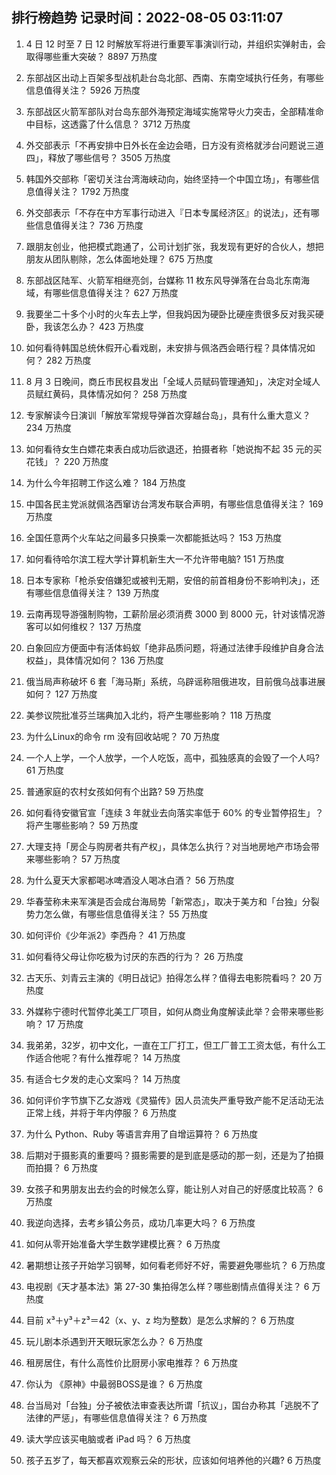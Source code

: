
## 排行榜趋势 记录时间：2022-08-05 03:11:07
  
  1. 4 日 12 时至 7 日 12 时解放军将进行重要军事演训行动，并组织实弹射击，会取得哪些重大突破？ 8897 万热度
    
  2. 东部战区出动上百架多型战机赴台岛北部、西南、东南空域执行任务，有哪些信息值得关注？ 5926 万热度
    
  3. 东部战区火箭军部队对台岛东部外海预定海域实施常导火力突击，全部精准命中目标，这透露了什么信息？ 3712 万热度
    
  4. 外交部表示「不再安排中日外长在金边会晤，日方没有资格就涉台问题说三道四」，释放了哪些信号？ 3505 万热度
    
  5. 韩国外交部称「密切关注台湾海峡动向，始终坚持一个中国立场」，有哪些信息值得关注？ 1792 万热度
    
  6. 外交部表示「不存在中方军事行动进入『日本专属经济区』的说法」，还有哪些信息值得关注？ 736 万热度
    
  7. 跟朋友创业，他把模式跑通了，公司计划扩张，我发现有更好的合伙人，想把朋友从团队剔除，怎么体面地处理？ 675 万热度
    
  8. 东部战区陆军、火箭军相继亮剑，台媒称 11 枚东风导弹落在台岛北东南海域，有哪些信息值得关注？ 627 万热度
    
  9. 我要坐二十多个小时的火车去上学，但我妈因为硬卧比硬座贵很多反对我买硬卧，我该怎么办？ 423 万热度
    
  10. 如何看待韩国总统休假开心看戏剧，未安排与佩洛西会晤行程？具体情况如何？ 282 万热度
    
  11. 8 月 3 日晚间，商丘市民权县发出「全域人员赋码管理通知」，决定对全域人员赋红黄码，具体情况如何？ 258 万热度
    
  12. 专家解读今日演训「解放军常规导弹首次穿越台岛」，具有什么重大意义？ 234 万热度
    
  13. 如何看待女生白嫖花束表白成功后欲退还，拍摄者称「她说掏不起 35 元的买花钱」？ 220 万热度
    
  14. 为什么今年招聘工作这么难？ 184 万热度
    
  15. 中国各民主党派就佩洛西窜访台湾发布联合声明，有哪些信息值得关注？ 169 万热度
    
  16. 全国任意两个火车站之间最多只换乘一次都能抵达吗？ 153 万热度
    
  17. 如何看待哈尔滨工程大学计算机新生大一不允许带电脑? 151 万热度
    
  18. 日本专家称「枪杀安倍嫌犯或被判无期，安倍的前首相身份不影响判决」，还有哪些信息值得关注？ 139 万热度
    
  19. 云南再现导游强制购物，工薪阶层必须消费 3000 到 8000 元，针对该情况游客可以如何维权？ 137 万热度
    
  20. 白象回应方便面中有活体蚂蚁「绝非品质问题，将通过法律手段维护自身合法权益」，具体情况如何？ 136 万热度
    
  21. 俄当局声称破坏 6 套「海马斯」系统，乌辟谣称阻俄进攻，目前俄乌战事进展如何？ 127 万热度
    
  22. 美参议院批准芬兰瑞典加入北约，将产生哪些影响？ 118 万热度
    
  23. 为什么Linux的命令 rm 没有回收站呢？ 70 万热度
    
  24. 一个人上学，一个人放学，一个人吃饭，高中，孤独感真的会毁了一个人吗? 61 万热度
    
  25. 普通家庭的农村女孩如何有个出路? 59 万热度
    
  26. 如何看待安徽官宣「连续 3 年就业去向落实率低于 60% 的专业暂停招生」？将产生哪些影响？ 59 万热度
    
  27. 大理支持「房企与购房者共有产权」，具体怎么执行？对当地房地产市场会带来哪些影响？ 57 万热度
    
  28. 为什么夏天大家都喝冰啤酒没人喝冰白酒？ 56 万热度
    
  29. 华春莹称未来军演是否会成台海局势「新常态」，取决于美方和「台独」分裂势力怎么做，有哪些信息值得关注？ 55 万热度
    
  30. 如何评价《少年派2》李西舟？ 41 万热度
    
  31. 如何看待父母让你吃极为讨厌的东西的行为？ 26 万热度
    
  32. 古天乐、刘青云主演的《明日战记》拍得怎么样？值得去电影院看吗？ 20 万热度
    
  33. 外媒称宁德时代暂停北美工厂项目，如何从商业角度解读此举？会带来哪些影响？ 17 万热度
    
  34. 我弟弟，32岁，初中文化，一直在工厂打工，但工厂普工工资太低，有什么工作适合他呢？有什么推荐呢？ 14 万热度
    
  35. 有适合七夕发的走心文案吗？ 14 万热度
    
  36. 如何评价字节旗下乙女游戏《灵猫传》因人员流失严重导致产能不足活动无法正常上线，并将于年内停服？ 6 万热度
    
  37. 为什么 Python、Ruby 等语言弃用了自增运算符？ 6 万热度
    
  38. 后期对于摄影真的重要吗？摄影需要的是到底是感动的那一刻，还是为了拍摄而拍摄？ 6 万热度
    
  39. 女孩子和男朋友出去约会的时候怎么穿，能让别人对自己的好感度比较高？ 6 万热度
    
  40. 我逆向选择，去考乡镇公务员，成功几率更大吗？ 6 万热度
    
  41. 如何从零开始准备大学生数学建模比赛？ 6 万热度
    
  42. 暑期想让孩子开始学习钢琴，如何看老师好不好，需要避免哪些坑？ 6 万热度
    
  43. 电视剧《天才基本法》第 27-30 集拍得怎么样？哪些剧情点值得关注？ 6 万热度
    
  44. 目前 x³＋y³＋z³＝42（x、y、z 均为整数）是怎么求解的？ 6 万热度
    
  45. 玩儿剧本杀遇到开天眼玩家怎么办？ 6 万热度
    
  46. 租房居住，有什么高性价比厨房小家电推荐？ 6 万热度
    
  47. 你认为 《原神》中最弱BOSS是谁？ 6 万热度
    
  48. 台当局对「台独」分子被依法审查表达所谓「抗议」，国台办称其「逃脱不了法律的严惩」，有哪些信息值得关注？ 6 万热度
    
  49. 读大学应该买电脑或者 iPad 吗？ 6 万热度
    
  50. 孩子五岁了，每天都喜欢观察云朵的形状，应该如何培养他的兴趣? 6 万热度
    